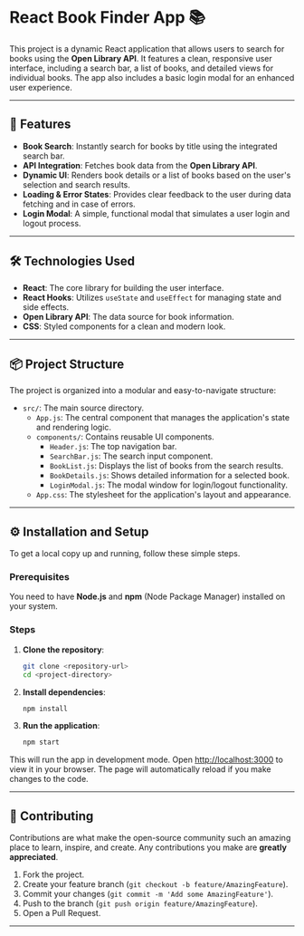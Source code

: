 # React Book Finder App 📚

This project is a dynamic React application that allows users to search for books using the **Open Library API**. It features a clean, responsive user interface, including a search bar, a list of books, and detailed views for individual books. The app also includes a basic login modal for an enhanced user experience.

-----

## 🚀 Features

  * **Book Search**: Instantly search for books by title using the integrated search bar.
  * **API Integration**: Fetches book data from the **Open Library API**.
  * **Dynamic UI**: Renders book details or a list of books based on the user's selection and search results.
  * **Loading & Error States**: Provides clear feedback to the user during data fetching and in case of errors.
  * **Login Modal**: A simple, functional modal that simulates a user login and logout process.

-----

## 🛠️ Technologies Used

  * **React**: The core library for building the user interface.
  * **React Hooks**: Utilizes `useState` and `useEffect` for managing state and side effects.
  * **Open Library API**: The data source for book information.
  * **CSS**: Styled components for a clean and modern look.

-----

## 📦 Project Structure

The project is organized into a modular and easy-to-navigate structure:

  * `src/`: The main source directory.
      * `App.js`: The central component that manages the application's state and rendering logic.
      * `components/`: Contains reusable UI components.
          * `Header.js`: The top navigation bar.
          * `SearchBar.js`: The search input component.
          * `BookList.js`: Displays the list of books from the search results.
          * `BookDetails.js`: Shows detailed information for a selected book.
          * `LoginModal.js`: The modal window for login/logout functionality.
      * `App.css`: The stylesheet for the application's layout and appearance.

-----

## ⚙️ Installation and Setup

To get a local copy up and running, follow these simple steps.

### Prerequisites

You need to have **Node.js** and **npm** (Node Package Manager) installed on your system.

### Steps

1.  **Clone the repository**:

    ```bash
    git clone <repository-url>
    cd <project-directory>
    ```

2.  **Install dependencies**:

    ```bash
    npm install
    ```

3.  **Run the application**:

    ```bash
    npm start
    ```

This will run the app in development mode. Open [http://localhost:3000](https://www.google.com/search?q=http://localhost:3000) to view it in your browser. The page will automatically reload if you make changes to the code.

-----

## 🤝 Contributing

Contributions are what make the open-source community such an amazing place to learn, inspire, and create. Any contributions you make are **greatly appreciated**.

1.  Fork the project.
2.  Create your feature branch (`git checkout -b feature/AmazingFeature`).
3.  Commit your changes (`git commit -m 'Add some AmazingFeature'`).
4.  Push to the branch (`git push origin feature/AmazingFeature`).
5.  Open a Pull Request.

-----

